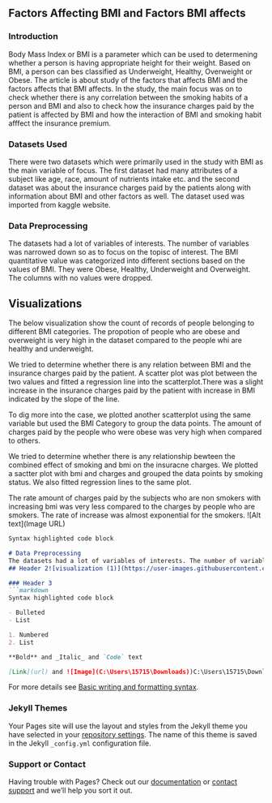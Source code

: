 ## Factors Affecting BMI and Factors BMI affects



### Introduction

Body Mass Index or BMI is a parameter which can be used to determening whether a person is having appropriate height for their weight. Based on BMI, a person can bes classified as Underweight, Healthy, Overweight or Obese. The article is about study of  the factors that affects  BMI and the factors affects that BMI affects. In the study, the main focus was on to check whether there is any correlation between the smoking habits of a person and BMI and also to check how the insurance charges paid by the patient is affected by BMI and how the interaction of BMI and smoking habit afffect the insurance premium.

### Datasets Used
There were two datasets which were primarily used in the study with  BMI as the main variable of focus. The first dataset had many attributes of a subject like age, race, amount of nutrients intake etc. and the second dataset was about the insurance charges paid by the patients along with information about BMI and other factors as well. The dataset used was imported from kaggle website.


### Data Preprocessing
The datasets had a lot of variables of interests. The number of variables was narrowed down so as to focus on the topisc of interest. The BMI quantitative value was categorized into different sections based on the values of BMI. They were Obese, Healthy, Underweight and Overweight. The columns with no values were dropped.


## Visualizations
The below visualization show the count of records of people belonging to different BMI categories. The propotion of people who are obese and overweight is very high in the dataset compared to the people whi are healthy and underweight.


We tried to determine whether there is any relation between BMI and the insurance charges paid by the patient. A scatter plot was plot between the two values and fitted a regression line into the scatterplot.There was a slight increase in the insurance charges paid by the patient with increase in BMI indicated by the slope of the line.

 To dig more into the case, we plotted another scatterplot using the same variable but used the BMI Category to group the data points. The amount of charges paid by the people who were obese was very high when compared to others.
 
 We tried to determine whether there is any relationship bewteen the combined effect of smoking and bmi on the insuracne charges. We plotted a sactter plot with bmi and charges and grouped the data points by smoking status. We also fitted regression lines to the same plot.
 
 The  rate amount of charges paid by the subjects who are non smokers with increasing bmi was very less compared to the charges by people who are smokers. The rate of increase was almost exponential for the smokers.
 ![Alt text](Image URL)






```markdown
Syntax highlighted code block

# Data Preprocessing
The datasets had a lot of variables of interests. The number of variables was narrowed down so as to focus on the topics of interest. The BMI quantitative values was categorized into different sections based on the values of BMI. They were Obese, Healthy, Underweight and Overweight. The columns with no values were dropped.
## Header 2![visualization (1)](https://user-images.githubusercontent.com/81614666/145682609-5348be3a-b8a5-4070-87b8-eb69bc3f8fc8.png)

### Header 3
```markdown
Syntax highlighted code block

- Bulleted
- List

1. Numbered
2. List

**Bold** and _Italic_ and `Code` text

[Link](url) and ![Image](C:\Users\15715\Downloads))C:\Users\15715\Downloads)
```

For more details see [Basic writing and formatting syntax](https://docs.github.com/en/github/writing-on-github/getting-started-with-writing-and-formatting-on-github/basic-writing-and-formatting-syntax).

### Jekyll Themes

Your Pages site will use the layout and styles from the Jekyll theme you have selected in your [repository settings](https://github.com/rohaneden10/aitfinalproject/settings/pages). The name of this theme is saved in the Jekyll `_config.yml` configuration file.

### Support or Contact

Having trouble with Pages? Check out our [documentation](https://docs.github.com/categories/github-pages-basics/) or [contact support](https://support.github.com/contact) and we’ll help you sort it out.

